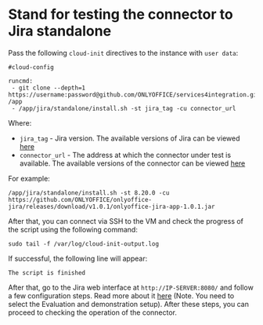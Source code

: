 # Stand for testing the connector to Jira standalone

Pass the following `cloud-init` directives to the instance with `user data`:
```
#cloud-config

runcmd:
 - git clone --depth=1 https://username:password@github.com/ONLYOFFICE/services4integration.git /app
 - /app/jira/standalone/install.sh -st jira_tag -cu connector_url
```

Where:
 - `jira_tag` - Jira version. The available versions of Jira can be viewed [here](https://hub.docker.com/r/atlassian/jira-software/tags?page=1&ordering=last_updated)
 - `connector_url` - The address at which the connector under test is available. The available versions of the connector can be viewed [here](https://github.com/ONLYOFFICE/onlyoffice-jira/releases)

For example:
```
/app/jira/standalone/install.sh -st 8.20.0 -cu https://github.com/ONLYOFFICE/onlyoffice-jira/releases/download/v1.0.1/onlyoffice-jira-app-1.0.1.jar
```

After that, you can connect via SSH to the VM and check the progress of the script using the following command:
```
sudo tail -f /var/log/cloud-init-output.log
```

If successful, the following line will appear:
``` 
The script is finished
```

After that, go to the Jira web interface at `http://IP-SERVER:8080/` and follow a few configuration steps. Read more about it [here](https://confluence.atlassian.com/adminjiraserver/running-the-setup-wizard-938846872.html#Runningthesetupwizard-express) (Note. You need to select the Evaluation and demonstration setup).
After these steps, you can proceed to checking the operation of the connector.
